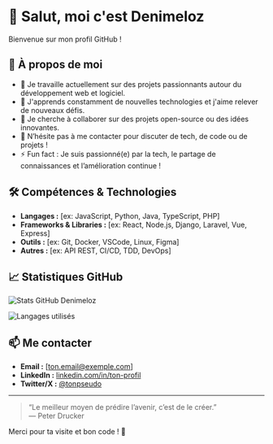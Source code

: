 # 👋 Salut, moi c'est Denimeloz

Bienvenue sur mon profil GitHub !

## 🚀 À propos de moi

- 🔭 Je travaille actuellement sur des projets passionnants autour du développement web et logiciel.
- 🌱 J'apprends constamment de nouvelles technologies et j'aime relever de nouveaux défis.
- 👯 Je cherche à collaborer sur des projets open-source ou des idées innovantes.
- 💬 N’hésite pas à me contacter pour discuter de tech, de code ou de projets !
- ⚡ Fun fact : Je suis passionné(e) par la tech, le partage de connaissances et l’amélioration continue !

## 🛠️ Compétences & Technologies

- **Langages :** [ex: JavaScript, Python, Java, TypeScript, PHP]
- **Frameworks & Libraries :** [ex: React, Node.js, Django, Laravel, Vue, Express]
- **Outils :** [ex: Git, Docker, VSCode, Linux, Figma]
- **Autres :** [ex: API REST, CI/CD, TDD, DevOps]

## 📈 Statistiques GitHub

![Stats GitHub Denimeloz](https://github-readme-stats.vercel.app/api?username=Denimeloz&show_icons=true&theme=tokyonight&count_private=true)

![Langages utilisés](https://github-readme-stats.vercel.app/api/top-langs/?username=Denimeloz&layout=compact&theme=tokyonight)

## 📫 Me contacter

- **Email :** [ton.email@exemple.com]
- **LinkedIn :** [linkedin.com/in/ton-profil](https://linkedin.com/in/ton-profil)
- **Twitter/X :** [@tonpseudo](https://twitter.com/tonpseudo)

---

> “Le meilleur moyen de prédire l’avenir, c’est de le créer.”  
> — Peter Drucker

Merci pour ta visite et bon code ! 🚀
